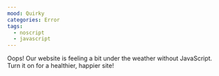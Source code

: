 ```yaml
---
mood: Quirky
categories: Error
tags:
  - noscript
  - javascript
---
```

Oops! Our website is feeling a bit under the weather without JavaScript. Turn it on for a healthier, happier site!